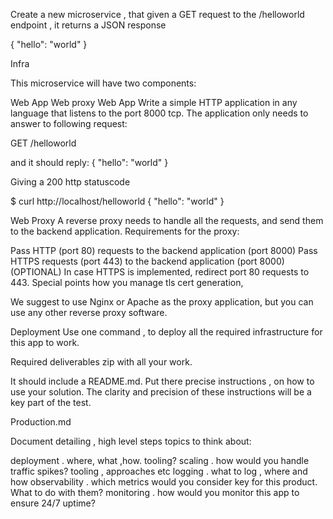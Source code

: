 Create a new microservice , that given a GET request to the /helloworld endpoint , it returns a JSON response

{ "hello": "world" }

Infra

This microservice will have two components:

Web App
Web proxy
Web App
Write a simple HTTP application in any language that listens to the port 8000 tcp. The application only needs to answer to following request:

GET /helloworld

and it should reply: { "hello": "world" }

Giving a 200 http statuscode

$ curl http://localhost/helloworld { "hello": "world" }

Web Proxy A reverse proxy needs to handle all the requests, and send them to the backend application.
Requirements for the proxy:

Pass HTTP (port 80) requests to the backend application (port 8000) Pass HTTPS requests (port 443) to the backend application (port 8000) (OPTIONAL) In case HTTPS is implemented, redirect port 80 requests to 443. Special points how you manage tls cert generation,

We suggest to use Nginx or Apache as the proxy application, but you can use any other reverse proxy software.

Deployment
Use one command , to deploy all the required infrastructure for this app to work.

Required deliverables
zip with all your work.

It should include a README.md. Put there precise instructions , on how to use your solution. The clarity and precision of these instructions will be a key part of the test.

Production.md

Document detailing , high level steps topics to think about:

deployment . where, what ,how. tooling?
scaling . how would you handle traffic spikes? tooling , approaches etc
logging . what to log , where and how
observability . which metrics would you consider key for this product. What to do with them?
monitoring . how would you monitor this app to ensure 24/7 uptime?